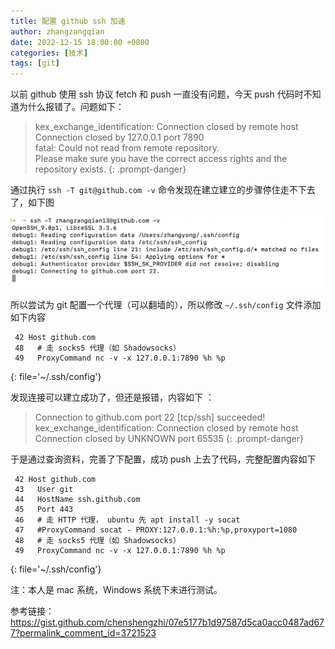 ```yaml
---
title: 配置 github ssh 加速
author: zhangzangqian
date: 2022-12-15 18:00:00 +0800
categories: [技术]
tags: [git]
---
```


以前 github 使用 ssh 协议 fetch 和 push 一直没有问题，今天 push 代码时不知道为什么报错了。问题如下：


> kex_exchange_identification: Connection closed by remote host<br/>Connection closed by 127.0.0.1 port 7890<br/>fatal: Could not read from remote repository.<br/>Please make sure you have the correct access rights and the repository exists.
{: .prompt-danger}

通过执行 `ssh -T git@github.com -v` 命令发现在建立建立的步骤停住走不下去了，如下图

![ssh -T 测试](/assets/img/git-ssh-T.png)

所以尝试为 git 配置一个代理（可以翻墙的），所以修改 `~/.ssh/config` 文件添加如下内容

```config
 42 Host github.com
 48   # 走 socks5 代理（如 Shadowsocks）
 49   ProxyCommand nc -v -x 127.0.0.1:7890 %h %p
```
{: file='~/.ssh/config'}

发现连接可以建立成功了，但还是报错，内容如下 ：

> Connection to github.com port 22 [tcp/ssh] succeeded!<br/>kex_exchange_identification: Connection closed by remote host<br/>Connection closed by UNKNOWN port 65535
{: .prompt-danger}

于是通过查询资料，完善了下配置，成功 push 上去了代码，完整配置内容如下

```config
 42 Host github.com
 43   User git
 44   HostName ssh.github.com
 45   Port 443
 46   # 走 HTTP 代理， ubuntu 先 apt install -y socat
 47   #ProxyCommand socat - PROXY:127.0.0.1:%h:%p,proxyport=1080
 48   # 走 socks5 代理（如 Shadowsocks）
 49   ProxyCommand nc -v -x 127.0.0.1:7890 %h %p
```
{: file='~/.ssh/config'}

注：本人是 mac 系统，Windows 系统下未进行测试。

参考链接：<https://gist.github.com/chenshengzhi/07e5177b1d97587d5ca0acc0487ad677?permalink_comment_id=3721523>